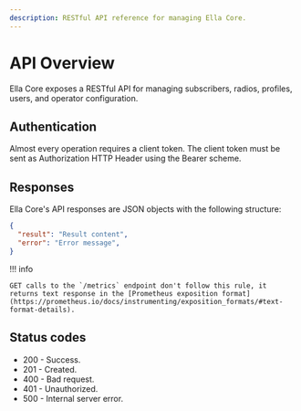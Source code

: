 ```yaml
---
description: RESTful API reference for managing Ella Core.
---
```


# API Overview

Ella Core exposes a RESTful API for managing subscribers, radios, profiles, users, and operator configuration.

## Authentication

Almost every operation requires a client token. The client token must be sent as Authorization HTTP Header using the Bearer <token> scheme.

## Responses

Ella Core's API responses are JSON objects with the following structure:

```json
{
  "result": "Result content",
  "error": "Error message",
}
```

!!! info

    GET calls to the `/metrics` endpoint don't follow this rule, it returns text response in the [Prometheus exposition format](https://prometheus.io/docs/instrumenting/exposition_formats/#text-format-details).

## Status codes

- 200 - Success.
- 201 - Created.
- 400 - Bad request.
- 401 - Unauthorized.
- 500 - Internal server error.
